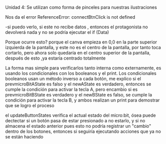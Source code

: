 Unidad 4: 
Se utilizan como forma de pinceles para nuestras ilustraciones 

Nos da el error
ReferenceError: connectBtnClick is not defined


-si puedo verlo, si este no recibe datos , entonces el protagonista no devolverá nada y no se podría ejecutar el if (Data)


Porque ocurre esto? porque el canva empieza en 0,0 en la parte superior izquierda de la pantalla, y este no es el centro de la pantalla, por tanto toca cortarlo, pero ahora solo quedaría en el centro superior de la pantalla, después de esto ,ya estaría centrado totalmente

La forma mas simple para verificarlos tanto interna como externamente, es usando los condicionales con los booleanos y el print.
Los condicionales booleanos usan un método inverso a cada botón, me explico si el prevmicroBitAState es falso y el newAState es verdadero, entonces se cumple la condición para activar la tecla A, pero encambio si es prevmicroBitBState  es verdadero y el newBState es falso, se cumple la condición para activar la tecla B, y ambos realizan un print para demostrar que se logro el proceso

el updateButtonStates verifica el actual estado del micro:bit, ósea puede dectectar si un botón pasa de estar presionado a no estarlo, y si no almacena el estado anterior pues esto no podría registrar un "cambio" dentro de los botones, entonces si seguiría ejecutando acciones que ya no se están haciendo  
